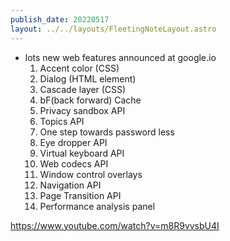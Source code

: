 ```yaml
---
publish_date: 20220517    
layout: ../../layouts/FleetingNoteLayout.astro
---
```

- lots new web features announced at google.io
	1. Accent color (CSS) 
	2. Dialog (HTML element) 
	3. Cascade layer (CSS) 
	4. bF(back forward) Cache 
	5. Privacy sandbox API 
	6. Topics API 
	7. One step towards password less 
	8. Eye dropper API 
	9.  Virtual keyboard API 
	10. Web codecs API 
	11.  Window control overlays 
	12. Navigation API 
	13. Page Transition API 
	14. Performance analysis panel

https://www.youtube.com/watch?v=m8R9vvsbU4I